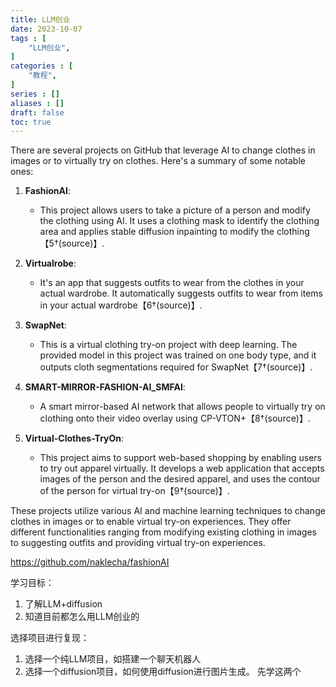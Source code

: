 ```yaml
---
title: LLM创业
date: 2023-10-07
tags : [
	"LLM创业",
]
categories : [
	"教程",
]
series : []
aliases : []
draft: false
toc: true
---
```



There are several projects on GitHub that leverage AI to change clothes in images or to virtually try on clothes. Here's a summary of some notable ones:

1. **FashionAI**:
   - This project allows users to take a picture of a person and modify the clothing using AI. It uses a clothing mask to identify the clothing area and applies stable diffusion inpainting to modify the clothing【5†(source)】.

2. **Virtualrobe**:
   - It's an app that suggests outfits to wear from the clothes in your actual wardrobe. It automatically suggests outfits to wear from items in your actual wardrobe【6†(source)】.

3. **SwapNet**:
   - This is a virtual clothing try-on project with deep learning. The provided model in this project was trained on one body type, and it outputs cloth segmentations required for SwapNet【7†(source)】.

4. **SMART-MIRROR-FASHION-AI_SMFAI**:
   - A smart mirror-based AI network that allows people to virtually try on clothing onto their video overlay using CP-VTON+【8†(source)】.

5. **Virtual-Clothes-TryOn**:
   - This project aims to support web-based shopping by enabling users to try out apparel virtually. It develops a web application that accepts images of the person and the desired apparel, and uses the contour of the person for virtual try-on【9†(source)】.

These projects utilize various AI and machine learning techniques to change clothes in images or to enable virtual try-on experiences. They offer different functionalities ranging from modifying existing clothing in images to suggesting outfits and providing virtual try-on experiences.

https://github.com/naklecha/fashionAI

学习目标：
1. 了解LLM+diffusion
2. 知道目前都怎么用LLM创业的

选择项目进行复现：
1. 选择一个纯LLM项目，如搭建一个聊天机器人
2. 选择一个diffusion项目，如何使用diffusion进行图片生成。
先学这两个